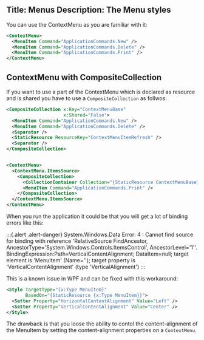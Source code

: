 Title: Menus
Description: The Menu styles
---

You can use the ContextMenu as you are familiar with it:

```xml
<ContextMenu>
  <MenuItem Command="ApplicationCommands.New" />
  <MenuItem Command="ApplicationCommands.Delete" />
  <MenuItem Command="ApplicationCommands.Print" />
</ContextMenu>
```

## ContextMenu with CompositeCollection

If you want to use a part of the ContextMenu which is declared as resource and is shared you have to use a `CompositeCollection` as follwos:

```xml
<CompositeCollection x:Key="ContextMenuBase"
                     x:Shared="False">
  <MenuItem Command="ApplicationCommands.New" />
  <MenuItem Command="ApplicationCommands.Delete" />
  <Separator />
  <StaticResource ResourceKey="ContextMenuItemRefresh" />
  <Separator />
</CompositeCollection>


<ContextMenu>
  <ContextMenu.ItemsSource>
    <CompositeCollection>
      <CollectionContainer Collection="{StaticResource ContextMenuBase}"></CollectionContainer>
      <MenuItem Command="ApplicationCommands.Print" />
    </CompositeCollection>
  </ContextMenu.ItemsSource>
</ContextMenu>
```

When you run the application it could be that you will get a lot of binding errors like this:

:::{.alert .alert-danger}
System.Windows.Data Error: 4 : Cannot find source for binding with reference 'RelativeSource FindAncestor, AncestorType='System.Windows.Controls.ItemsControl', AncestorLevel='1''. BindingExpression:Path=VerticalContentAlignment; DataItem=null; target element is 'MenuItem' (Name=''); target property is 'VerticalContentAlignment' (type 'VerticalAlignment')
:::

This is a known issue in WPF and can be fixed with this workaround:

```xml
<Style TargetType="{x:Type MenuItem}"
       BasedOn="{StaticResource {x:Type MenuItem}}">
  <Setter Property="HorizontalContentAlignment" Value="Left" />
  <Setter Property="VerticalContentAlignment" Value="Center" />
</Style>
```

The drawback is that you loose the ability to contol the content-alignment of the MenuItem by setting the content-alignment properties on a `ContextMenu`.
